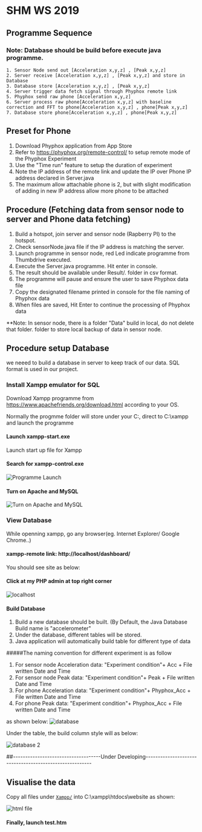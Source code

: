 # SHM WS 2019

## Programme Sequence
### Note: Database should be build before execute java programme.
```
1. Sensor Node send out [Acceleration x,y,z] , [Peak x,y,z]
2. Server receive [Acceleration x,y,z] , [Peak x,y,z] and store in Database
3. Database store [Acceleration x,y,z] , [Peak x,y,z]
4. Server trigger data fetch signal through Phyphox remote link
5. Phyphox send raw phone [Acceleration x,y,z]
6. Server process raw phone[Acceleration x,y,z] with baseline correction and FFT to phone[Acceleration x,y,z] , phone[Peak x,y,z]
7. Database store phone[Acceleration x,y,z] , phone[Peak x,y,z]
```
## Preset for Phone

1. Download Phyphox application from App Store
2. Refer to https://phyphox.org/remote-control/ to setup remote mode of the Phyphox Experiment
3. Use the "Time run" feature to setup the duration of experiment
4. Note the IP address of the remote link and update the IP over Phone IP address declared in Server.java
5. The maximum allow attachable phone is 2, but with slight modification of adding in new IP address allow more phone to be attached

## Procedure (Fetching data from sensor node to server and Phone data fetching)

1. Build a hotspot, join server and sensor node (Rapberry PI) to the hotspot.
2. Check sensorNode.java file if the IP address is matching the server.
3. Launch programme in sensor node, red Led indicate programme from Thumbdrive executed.
4. Execute the Server.java programme. Hit enter in console.
5. The result should be available under Result/. folder in csv format.
6. The programme will pause and ensure the user to save Phyphox data file
7. Copy the designated filename printed in console for the file naming of Phyphox data
8. When files are saved, Hit Enter to continue the processing of Phyphox data

**Note: In sensor node, there is a folder "Data" build in local, do not delete that folder.
folder to store local backup of data in sensor node.

## Procedure setup Database

we neeed to build a database in server to keep track of our data. SQL format is used in our project.

### Install Xampp emulator for SQL

Download Xampp programme from https://www.apachefriends.org/download.html according to your OS.

Normally the progmme folder will store under your C:\, direct to C:\xampp and launch the programme

#### Launch xampp-start.exe
Launch start up file for Xampp

#### Search for xampp-control.exe

![Programme Launch](images/image1.jpeg)

#### Turn on Apache and MySQL

![Turn on Apache and MySQL](images/image2.jpeg)

### View Database

While openning xampp, go any browser(eg. Internet Explorer/ Google Chrome..) 

#### xampp-remote link: http://localhost/dashboard/

You should see site as below:

#### Click at my PHP admin at top right corner

![localhost](images/image3.jpeg)

#### Build Database
1. Build a new database should be built. (By Default, the Java Database Build name is "accelerometer"
2. Under the database, different tables will be stored.
3. Java application will automatically build table for different type of data

#####The naming convention for different experiment is as follow
1. For sensor node Acceleration data: "Experiment condition"+ Acc + File written Date and Time
2. For sensor node Peak data: "Experiment condition"+ Peak + File written Date and Time
3. For phone Acceleration data: "Experiment condition"+ Phyphox_Acc + File written Date and Time
4. For phone Peak data: "Experiment condition"+ Phyphox_Acc + File written Date and Time

as shown below:
![database](images/image4.jpeg)

Under the table, the build column style will as below:

![database 2](images/image5.jpeg)

##------------------------------------Under Developing--------------------------------------------------------
## Visualise the data

Copy all files under [`Xampp/`](Xampp/) into C:\xampp\htdocs\website as shown:

![html file](images/image6.jpeg)

#### Finally, launch test.htm 
